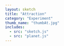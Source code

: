 ```yaml
---
layout: sketch
title: "Attraction"
category: "Experiment"
thumb_name: "thumbAt.jpg"
includes:
  - src: "sketch.js"
  - src: "planet.js"
---
```


<!--

  You can change the title, category and thumb as you like
  (just make sure the folder contain a jpg for the thumb with the correct name)
  Do not change the first line "layout: sketch"

  If you need to customize this html page:
    1) delete the line "layout: sketch"
    2) copy the content of "/_layouts/sketch.html" below.
    Make sure to leave one line of space between the markup above and the html code

-->
